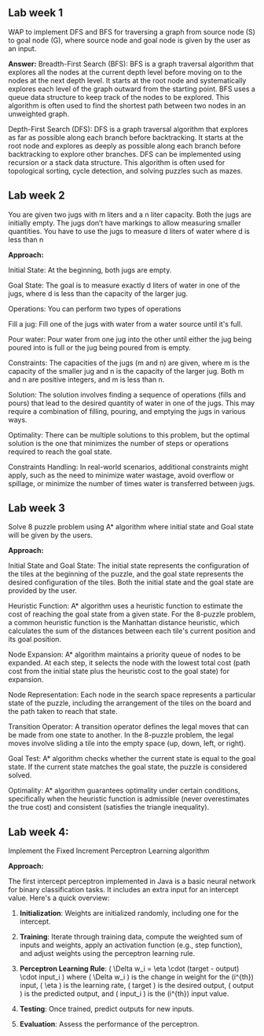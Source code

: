 ## Lab week 1

WAP to implement DFS and BFS for traversing a graph from source node (S) to goal node (G), where source node and goal node is given by the user as an input.

**Answer:**
Breadth-First Search (BFS):
BFS is a graph traversal algorithm that explores all the nodes at the current depth level before moving on to the nodes at the next depth level. It starts at the root node and systematically explores each level of the graph outward from the starting point. BFS uses a queue data structure to keep track of the nodes to be explored. This algorithm is often used to find the shortest path between two nodes in an unweighted graph.

Depth-First Search (DFS):
DFS is a graph traversal algorithm that explores as far as possible along each branch before backtracking. It starts at the root node and explores as deeply as possible along each branch before backtracking to explore other branches. DFS can be implemented using recursion or a stack data structure. This algorithm is often used for topological sorting, cycle detection, and solving puzzles such as mazes.

## Lab week 2 

You are given two jugs with m liters and a n liter capacity. Both the jugs are initially empty. The jugs don’t have markings to allow measuring smaller quantities. You have to use the jugs to measure d liters of water where d is less than n

**Approach:**

Initial State: At the beginning, both jugs are empty.

Goal State: The goal is to measure exactly d liters of water in one of the jugs, where d is less than the capacity of the larger jug.

Operations: You can perform two types of operations

Fill a jug: Fill one of the jugs with water from a water source until it's full.

Pour water: Pour water from one jug into the other until either the jug being poured into is full or the jug being poured from is empty.

Constraints: The capacities of the jugs (m and n) are given, where m is the capacity of the smaller jug and n is the capacity of the larger jug. Both m and n are positive integers, and m is less than n.

Solution: The solution involves finding a sequence of operations (fills and pours) that lead to the desired quantity of water in one of the jugs. This may require a combination of filling, pouring, and emptying the jugs in various ways.

Optimality: There can be multiple solutions to this problem, but the optimal solution is the one that minimizes the number of steps or operations required to reach the goal state.

Constraints Handling: In real-world scenarios, additional constraints might apply, such as the need to minimize water wastage, avoid overflow or spillage, or minimize the number of times water is transferred between jugs.

## Lab week 3 

Solve 8 puzzle problem using A* algorithm where initial state and Goal state will be given by the users.

**Approach:**

Initial State and Goal State: The initial state represents the configuration of the tiles at the beginning of the puzzle, and the goal state represents the desired configuration of the tiles. Both the initial state and the goal state are provided by the user.

Heuristic Function: A* algorithm uses a heuristic function to estimate the cost of reaching the goal state from a given state. For the 8-puzzle problem, a common heuristic function is the Manhattan distance heuristic, which calculates the sum of the distances between each tile's current position and its goal position.

Node Expansion: A* algorithm maintains a priority queue of nodes to be expanded. At each step, it selects the node with the lowest total cost (path cost from the initial state plus the heuristic cost to the goal state) for expansion.

Node Representation: Each node in the search space represents a particular state of the puzzle, including the arrangement of the tiles on the board and the path taken to reach that state.

Transition Operator: A transition operator defines the legal moves that can be made from one state to another. In the 8-puzzle problem, the legal moves involve sliding a tile into the empty space (up, down, left, or right).

Goal Test: A* algorithm checks whether the current state is equal to the goal state. If the current state matches the goal state, the puzzle is considered solved.

Optimality: A* algorithm guarantees optimality under certain conditions, specifically when the heuristic function is admissible (never overestimates the true cost) and consistent (satisfies the triangle inequality).

## Lab week 4:

Implement the Fixed Increment Perceptron Learning algorithm

**Approach:**

The first intercept perceptron implemented in Java is a basic neural network for binary classification tasks. It includes an extra input for an intercept value. Here's a quick overview:

1. **Initialization**: Weights are initialized randomly, including one for the intercept.
   
2. **Training**: Iterate through training data, compute the weighted sum of inputs and weights, apply an activation function (e.g., step function), and adjust weights using the perceptron learning rule.


   
4. **Perceptron Learning Rule**: \( \Delta w_i = \eta \cdot (target - output) \cdot input_i \) where \( \Delta w_i \) is the change in weight for the \(i^{th}\) input, \( \eta \) is the learning rate, \( target \) is the desired output, \( output \) is the predicted output, and \( input_i \) is the \(i^{th}\) input value.
   
5. **Testing**: Once trained, predict outputs for new inputs.
   
6. **Evaluation**: Assess the performance of the perceptron.
